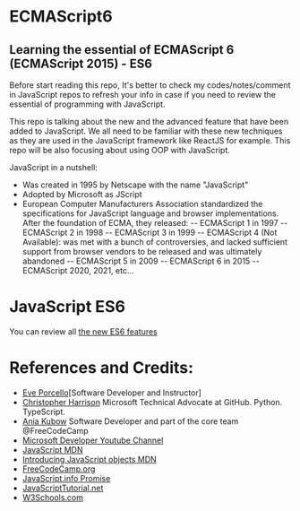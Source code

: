 # ECMAScript6
## Learning the essential of ECMAScript 6 (ECMAScript 2015) - ES6

Before start reading this repo, It's better to check my codes/notes/comment in JavaScript repos to refresh your info in case if you need to review the essential of programming with JavaScript. 

This repo is talking about the new and the advanced feature that have been added to JavaScript. We all need to be familiar with these new techniques as they are used in the JavaScript framework like ReactJS for example. This repo will be also focusing about using OOP with JavaScript. 

JavaScript in a nutshell:
- Was created in 1995 by Netscape with the name "JavaScript"
- Adopted by Microsoft as JScript
- European Computer Manufacturers Association standardized the specifications for JavaScript language and browser implementations. After the foundation of ECMA, they released:
    -- ECMAScript 1 in 1997
    -- ECMAScript 2 in 1998
    -- ECMAScript 3 in 1999
    -- ECMAScript 4 (Not Available): was met with a bunch of controversies, and lacked sufficient support from browser vendors to be released and was ultimately abandoned
    -- ECMAScript 5 in 2009
    -- ECMAScript 6 in 2015
    -- ECMAScript 2020, 2021, etc...

# JavaScript ES6
You can review all [the new ES6 features](https://www.w3schools.com/js/js_es6.asp#mark_symbol)

# References and Credits:
- [Eve Porcello](https://github.com/eveporcello)[Software Developer and Instructor]
- [Christopher Harrison](https://github.com/GeekTrainer) Microsoft Technical Advocate at GitHub. Python. TypeScript. 
- [Ania Kubow](https://github.com/kubowania) Software Developer and part of the core team @FreeCodeCamp
- [Microsoft Developer Youtube Channel](https://www.youtube.com/c/MicrosoftDeveloper/about)
- [JavaScript MDN](https://developer.mozilla.org/en-US/docs/Web/JavaScript)
- [Introducing JavaScript objects MDN](https://developer.mozilla.org/en-US/docs/Learn/JavaScript/Objects)
- [FreeCodeCamp.org](https://www.freecodecamp.org/news)
- [JavaScript.info Promise](https://javascript.info/promise-basics)
- [JavaScriptTutorial.net](https://www.javascripttutorial.net/)
- [W3Schools.com](https://www.w3schools.com)



